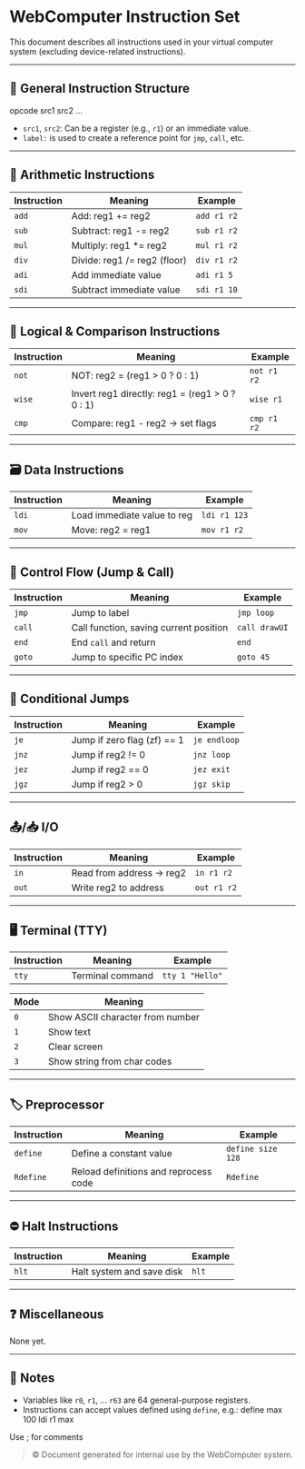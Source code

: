 # WebComputer Instruction Set

This document describes all instructions used in your virtual computer system (excluding device-related instructions).

---

## 📌 General Instruction Structure
opcode src1 src2 ...
- `src1`, `src2`: Can be a register (e.g., `r1`) or an immediate value.
- `label:` is used to create a reference point for `jmp`, `call`, etc.

---

## 🧮 Arithmetic Instructions

| Instruction | Meaning                       | Example     |
|-------------|-------------------------------|-------------|
| `add`       | Add: reg1 += reg2             | `add r1 r2` |
| `sub`       | Subtract: reg1 -= reg2        | `sub r1 r2` |
| `mul`       | Multiply: reg1 *= reg2        | `mul r1 r2` |
| `div`       | Divide: reg1 /= reg2 (floor)  | `div r1 r2` |
| `adi`       | Add immediate value           | `adi r1 5`  |
| `sdi`       | Subtract immediate value      | `sdi r1 10` |

---

## 🧠 Logical & Comparison Instructions

| Instruction | Meaning                                              | Example     |
|-------------|------------------------------------------------------|-------------|
| `not`       | NOT: reg2 = (reg1 > 0 ? 0 : 1)                       | `not r1 r2` |
| `wise`      | Invert reg1 directly: reg1 = (reg1 > 0 ? 0 : 1)      | `wise r1`   |
| `cmp`       | Compare: reg1 - reg2 → set flags                     | `cmp r1 r2` |

---

## 🗃️ Data Instructions

| Instruction | Meaning                       | Example       |
|-------------|-------------------------------|---------------|
| `ldi`       | Load immediate value to reg    | `ldi r1 123`  |
| `mov`       | Move: reg2 = reg1              | `mov r1 r2`   |

---

## 🔁 Control Flow (Jump & Call)

| Instruction | Meaning                                      | Example         |
|-------------|----------------------------------------------|-----------------|
| `jmp`       | Jump to label                                | `jmp loop`      |
| `call`      | Call function, saving current position       | `call drawUI`   |
| `end`       | End `call` and return                        | `end`           |
| `goto`      | Jump to specific PC index                    | `goto 45`       |

---

## 📐 Conditional Jumps

| Instruction | Meaning                       | Example       |
|-------------|-------------------------------|---------------|
| `je`        | Jump if zero flag (zf) == 1   | `je endloop`  |
| `jnz`       | Jump if reg2 != 0             | `jnz loop`    |
| `jez`       | Jump if reg2 == 0             | `jez exit`    |
| `jgz`       | Jump if reg2 > 0              | `jgz skip`    |

---

## 📤/📥 I/O

| Instruction | Meaning                      | Example       |
|-------------|------------------------------|---------------|
| `in`        | Read from address → reg2     | `in r1 r2`    |
| `out`       | Write reg2 to address        | `out r1 r2`   |

---

## 🖥️ Terminal (TTY)

| Instruction | Meaning                    | Example            |
|-------------|----------------------------|---------------------|
| `tty`       | Terminal command           | `tty 1 "Hello"`     |

| Mode | Meaning                                 |
|------|------------------------------------------|
| `0`  | Show ASCII character from number         |
| `1`  | Show text                                |
| `2`  | Clear screen                             |
| `3`  | Show string from char codes              |

---

## 🏷️ Preprocessor

| Instruction | Meaning                                   | Example           |
|-------------|--------------------------------------------|-------------------|
| `define`    | Define a constant value                   | `define size 128` |
| `Rdefine`   | Reload definitions and reprocess code     | `Rdefine`         |

---

## ⛔ Halt Instructions

| Instruction | Meaning                      | Example   |
|-------------|------------------------------|-----------|
| `hlt`       | Halt system and save disk    | `hlt`     |

---

## ❓ Miscellaneous

None yet.

---

## 🧾 Notes

- Variables like `r0`, `r1`, ... `r63` are 64 general-purpose registers.
- Instructions can accept values defined using `define`, e.g.:
define max 100
ldi r1 max

Use ; for comments

> © Document generated for internal use by the WebComputer system.